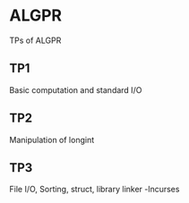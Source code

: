 # ALGPR
TPs of ALGPR
## TP1
Basic computation and standard I/O

## TP2
Manipulation of longint

## TP3
File I/O, Sorting, struct, library linker -lncurses
